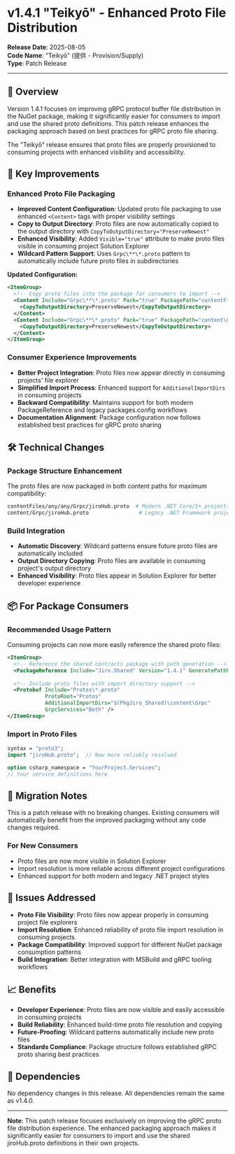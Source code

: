 # v1.4.1 "Teikyō" - Enhanced Proto File Distribution

**Release Date**: 2025-08-05  
**Code Name**: "Teikyō" (提供 - Provision/Supply)  
**Type**: Patch Release  

---

## 🎯 Overview

Version 1.4.1 focuses on improving gRPC protocol buffer file distribution in the NuGet package, making it significantly easier for consumers to import and use the shared proto definitions. This patch release enhances the packaging approach based on best practices for gRPC proto file sharing.

The "Teikyō" release ensures that proto files are properly provisioned to consuming projects with enhanced visibility and accessibility.

## 🚀 Key Improvements

### Enhanced Proto File Packaging

- **Improved Content Configuration**: Updated proto file packaging to use enhanced `<Content>` tags with proper visibility settings
- **Copy to Output Directory**: Proto files are now automatically copied to the output directory with `CopyToOutputDirectory="PreserveNewest"`
- **Enhanced Visibility**: Added `Visible="true"` attribute to make proto files visible in consuming project Solution Explorer
- **Wildcard Pattern Support**: Uses `Grpc\**\*.proto` pattern to automatically include future proto files in subdirectories

**Updated Configuration:**

```xml
<ItemGroup>
  <!-- Copy proto files into the package for consumers to import -->
  <Content Include="Grpc\**\*.proto" Pack="true" PackagePath="contentFiles\any\any\Grpc\" Visible="true">
    <CopyToOutputDirectory>PreserveNewest</CopyToOutputDirectory>
  </Content>
  <Content Include="Grpc\**\*.proto" Pack="true" PackagePath="content\Grpc\" Visible="true">
    <CopyToOutputDirectory>PreserveNewest</CopyToOutputDirectory>
  </Content>
</ItemGroup>
```

### Consumer Experience Improvements

- **Better Project Integration**: Proto files now appear directly in consuming projects' file explorer
- **Simplified Import Process**: Enhanced support for `AdditionalImportDirs` in consuming projects
- **Backward Compatibility**: Maintains support for both modern PackageReference and legacy packages.config workflows
- **Documentation Alignment**: Package configuration now follows established best practices for gRPC proto sharing

## 🛠️ Technical Changes

### Package Structure Enhancement

The proto files are now packaged in both content paths for maximum compatibility:

```sh
contentFiles/any/any/Grpc/jiroHub.proto  # Modern .NET Core/5+ projects
content/Grpc/jiroHub.proto                # Legacy .NET Framework projects
```

### Build Integration

- **Automatic Discovery**: Wildcard patterns ensure future proto files are automatically included
- **Output Directory Copying**: Proto files are available in consuming project's output directory
- **Enhanced Visibility**: Proto files appear in Solution Explorer for better developer experience

## 📦 For Package Consumers

### Recommended Usage Pattern

Consuming projects can now more easily reference the shared proto files:

```xml
<ItemGroup>
  <!-- Reference the shared contracts package with path generation -->
  <PackageReference Include="Jiro.Shared" Version="1.4.1" GeneratePathProperty="true" />
  
  <!-- Include proto files with import directory support -->
  <Protobuf Include="Protos\*.proto"
            ProtoRoot="Protos"
            AdditionalImportDirs="$(PkgJiro_Shared)\content\Grpc"
            GrpcServices="Both" />
</ItemGroup>
```

### Import in Proto Files

```proto
syntax = "proto3";
import "jiroHub.proto";  // Now more reliably resolved

option csharp_namespace = "YourProject.Services";
// Your service definitions here
```

## 🔧 Migration Notes

This is a patch release with no breaking changes. Existing consumers will automatically benefit from the improved packaging without any code changes required.

### For New Consumers

- Proto files are now more visible in Solution Explorer
- Import resolution is more reliable across different project configurations
- Enhanced support for both modern and legacy .NET project styles

## 🐛 Issues Addressed

- **Proto File Visibility**: Proto files now appear properly in consuming project file explorers
- **Import Resolution**: Enhanced reliability of proto file import resolution in consuming projects
- **Package Compatibility**: Improved support for different NuGet package consumption patterns
- **Build Integration**: Better integration with MSBuild and gRPC tooling workflows

## 📈 Benefits

- **Developer Experience**: Proto files are now visible and easily accessible in consuming projects
- **Build Reliability**: Enhanced build-time proto file resolution and copying
- **Future-Proofing**: Wildcard patterns automatically include new proto files
- **Standards Compliance**: Package structure follows established gRPC proto sharing best practices

## 🔗 Dependencies

No dependency changes in this release. All dependencies remain the same as v1.4.0.

---

**Note**: This patch release focuses exclusively on improving the gRPC proto file distribution experience. The enhanced packaging approach makes it significantly easier for consumers to import and use the shared jiroHub.proto definitions in their own projects.